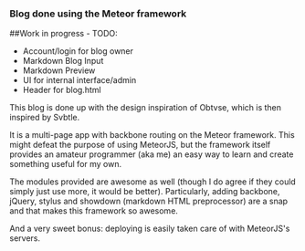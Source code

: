 ### Blog done using the Meteor framework

##Work in progress - TODO:
- Account/login for blog owner
- Markdown Blog Input
- Markdown Preview
- UI for internal interface/admin
- Header for blog.html 

This blog is done up with the design inspiration of Obtvse, which is then inspired by Svbtle.

It is a multi-page app with backbone routing on the Meteor framework. This might defeat the purpose of using MeteorJS, but the framework itself provides an amateur programmer (aka me) an easy way to learn and create something useful for my own. 

The modules provided are awesome as well (though I do agree if they could simply just use more, it would be better). Particularly, adding backbone, jQuery, stylus and showdown (markdown HTML preprocessor) are a snap and that makes this framework so awesome.

And a very sweet bonus: deploying is easily taken care of with MeteorJS's servers.